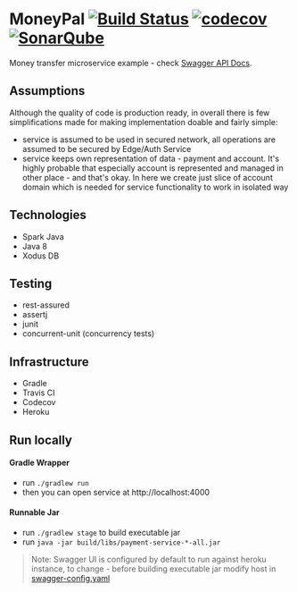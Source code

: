 # MoneyPal [![Build Status](https://travis-ci.org/spolnik/payment-service.svg?branch=master)](https://travis-ci.org/spolnik/payment-service) [![codecov](https://codecov.io/gh/spolnik/payment-service/branch/master/graph/badge.svg)](https://codecov.io/gh/spolnik/payment-service) [![SonarQube](https://sonarcloud.io/api/project_badges/measure?project=io.payments%3Apayment-service&metric=alert_status)](https://sonarcloud.io/dashboard?id=io.payments%3Apayment-service)

Money transfer microservice example - check [Swagger API Docs](https://moneypal.herokuapp.com/).

## Assumptions

Although the quality of code is production ready, in overall there is few simplifications made for making implementation doable
and fairly simple:

- service is assumed to be used in secured network, all operations are assumed to be secured by Edge/Auth Service
- service keeps own representation of data - payment and account. It's highly probable that especially account is 
represented and managed in other place - and that's okay. In here we create just slice of account domain which is
needed for service functionality to work in isolated way 

## Technologies

- Spark Java
- Java 8
- Xodus DB

## Testing

- rest-assured
- assertj
- junit
- concurrent-unit (concurrency tests)

## Infrastructure

- Gradle
- Travis CI
- Codecov
- Heroku

## Run locally

#### Gradle Wrapper

- run `./gradlew run`
- then you can open service at http://localhost:4000

#### Runnable Jar

- run `./gradlew stage` to build executable jar
- run `java -jar build/libs/payment-service-*-all.jar`

> Note: Swagger UI is configured by default to run against heroku instance, to change - before building executable 
jar modify host in [swagger-config.yaml](https://github.com/spolnik/payment-service/blob/master/src/main/resources/public/swagger-config.yaml#L11)

